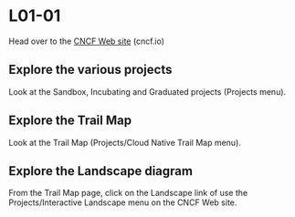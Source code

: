 # L01-01

Head over to the [CNCF Web site](https://cncf.io) (cncf.io)

## Explore the various projects

Look at the Sandbox, Incubating and Graduated projects (Projects menu).

## Explore the Trail Map

Look at the Trail Map  (Projects/Cloud Native Trail Map menu).

## Explore the Landscape diagram

From the Trail Map page, click on the Landscape link of use the Projects/Interactive Landscape menu on the CNCF Web site.